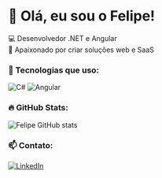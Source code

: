 # 👋 Olá, eu sou o Felipe!

💻 Desenvolvedor .NET e Angular  
🚀 Apaixonado por criar soluções web e SaaS  

### 🧰 Tecnologias que uso:
![C#](https://img.shields.io/badge/-C%23-05122A?style=flat&logo=csharp)
![Angular](https://img.shields.io/badge/-Angular-DD0031?style=flat&logo=angular)

### 🔥 GitHub Stats:
![Felipe GitHub stats](https://github-readme-stats.vercel.app/api?username=Feezones&show_icons=true&theme=dracula)

### 📫 Contato:
[![LinkedIn](https://img.shields.io/badge/-LinkedIn-0077B5?style=flat&logo=linkedin)](https://linkedin.com/in/felipe_braghittoni)
